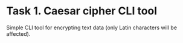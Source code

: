 # Task 1. Caesar cipher CLI tool

Simple CLI tool for encrypting text data (only Latin characters will be affected).

